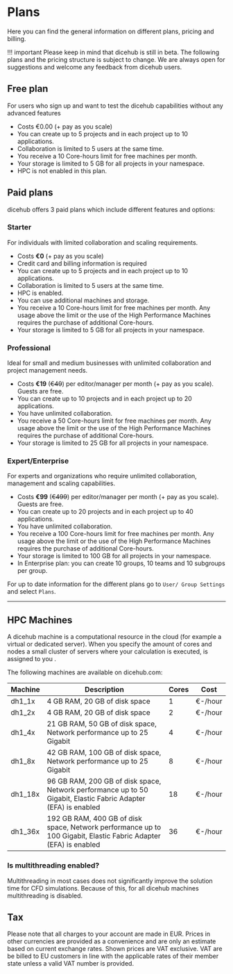 # Plans

Here you can find the general information on different plans, pricing 
and billing.

!!! important
    Please keep in mind that dicehub is still in beta.
    The following plans and the pricing structure is subject to change. We are
    always open for suggestions and welcome any feedback from dicehub users.

## Free plan

For users who sign up and want to test the dicehub capabilities without any advanced features

- Costs €0.00 (+ pay as you scale)
- You can create up to 5 projects and in each project up to 10 applications.
- Collaboration is limited to 5 users at the same time.
- You receive a 10 Core-hours limit for free machines per month.
- Your storage is limited to 5 GB for all projects in your namespace.
- HPC is not enabled in this plan.

## Paid plans

dicehub offers 3 paid plans which include different features and options:

### Starter

For individuals with limited collaboration and scaling requirements.

- Costs **€0** (+ pay as you scale)
- Credit card and billing information is required
- You can create up to 5 projects and in each project up to 10 applications.
- Collaboration is limited to 5 users at the same time.
- HPC is enabled.
- You can use additional machines and storage.
- You receive a 10 Core-hours limit for free machines per month. Any usage 
  above the limit or the use of the High Performance Machines requires the purchase
  of additional Core-hours.
- Your storage is limited to 5 GB for all projects in your namespace.

### Professional

Ideal for small and medium businesses with unlimited collaboration and project management needs.

- Costs **€19** (~~€49~~) per editor/manager per month (+ pay as you scale). Guests are free.
- You can create up to 10 projects and in each project up to 20 applications.
- You have unlimited collaboration.
- You receive a 50 Core-hours limit for free machines per month. Any usage 
  above the limit or the use of the High Performance Machines requires the purchase
  of additional Core-hours.
- Your storage is limited to 25 GB for all projects in your namespace.

### Expert/Enterprise

For experts and organizations who require unlimited collaboration, management and scaling capabilities.

- Costs **€99** (~~€499~~) per editor/manager per month (+ pay as you scale). Guests are free.
- You can create up to 20 projects and in each project up to 40 applications.
- You have unlimited collaboration.
- You receive a 100 Core-hours limit for free machines per month. Any usage 
  above the limit or the use of the High Performance Machines requires the purchase
  of additional Core-hours.
- Your storage is limited to 100 GB for all projects in your namespace.
- In Enterprise plan: you can create 10 groups, 10 teams and 10 subgroups per group.

For up to date information for the different plans go to `User/ Group Settings` and select `Plans`.

---

## HPC Machines

A dicehub machine is a computational resource in the cloud (for example a virtual or dedicated server). 
When you specify the amount of cores and nodes a small cluster of 
servers where your calculation is executed, is assigned to you .

The following machines are available on dicehub.com:

| Machine | Description                                                                                                      | Cores | Cost    |
| ------- | ---------------------------------------------------------------------------------------------------------------- | ----- | ------- |
| dh1_1x  | 4 GB RAM, 20 GB of disk space                                                                                    | 1     | €-/hour |
| dh1_2x  | 4 GB RAM, 20 GB of disk space                                                                                    | 2     | €-/hour |
| dh1_4x  | 21 GB RAM, 50 GB of disk space, Network performance up to 25 Gigabit                                             | 4     | €-/hour |
| dh1_8x  | 42 GB RAM, 100 GB of disk space, Network performance up to 25 Gigabit                                            | 8     | €-/hour |
| dh1_18x | 96 GB RAM, 200 GB of disk space, Network performance up to 50 Gigabit, Elastic Fabric Adapter (EFA) is enabled   | 18    | €-/hour |
| dh1_36x | 192 GB RAM, 400 GB of disk space, Network performance up to 100 Gigabit, Elastic Fabric Adapter (EFA) is enabled | 36    | €-/hour |

### Is multithreading enabled?

Multithreading in most cases does not significantly improve the solution time for CFD simulations. 
Because of this, for all dicehub machines multithreading is disabled.

## Tax

Please note that all charges to your account are made in EUR. Prices in other currencies are provided as a convenience and are only an estimate based on current exchange rates. Shown prices are VAT exclusive. VAT are be billed to EU customers in line with the applicable rates of their member state unless a valid VAT number is provided.
